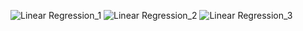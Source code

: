 ![Linear Regression_1](https://github.com/user-attachments/assets/ce9ab7e4-99ea-40bf-929a-2881f19318b4)
![Linear Regression_2](https://github.com/user-attachments/assets/243a12ce-6f82-4abc-9af8-0f74f988da00)
![Linear Regression_3](https://github.com/user-attachments/assets/3aef3c6d-807c-4540-bb30-4d18763a1bfd)